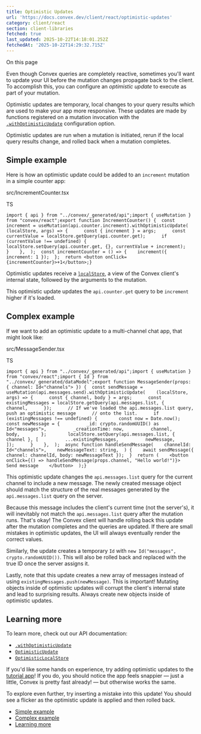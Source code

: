 ```yaml
---
title: Optimistic Updates
url: 'https://docs.convex.dev/client/react/optimistic-updates'
category: client/react
section: client-libraries
fetched: true
last_updated: 2025-10-22T14:18:01.252Z
fetchedAt: '2025-10-22T14:29:32.715Z'
---
```

On this page

Even though Convex queries are completely reactive, sometimes you'll want to update your UI before the mutation changes propagate back to the client. To accomplish this, you can configure an *optimistic update* to execute as part of your mutation.

Optimistic updates are temporary, local changes to your query results which are used to make your app more responsive. These updates are made by functions registered on a mutation invocation with the [`.withOptimisticUpdate`](/api/interfaces/react.ReactMutation#withoptimisticupdate) configuration option.

Optimistic updates are run when a mutation is initiated, rerun if the local query results change, and rolled back when a mutation completes.

## Simple example[​](#simple-example "Direct link to Simple example")

Here is how an optimistic update could be added to an `increment` mutation in a simple counter app:

src/IncrementCounter.tsx

TS

```
import { api } from "../convex/_generated/api";import { useMutation } from "convex/react";export function IncrementCounter() {  const increment = useMutation(api.counter.increment).withOptimisticUpdate(    (localStore, args) => {      const { increment } = args;      const currentValue = localStore.getQuery(api.counter.get);      if (currentValue !== undefined) {        localStore.setQuery(api.counter.get, {}, currentValue + increment);      }    },  );  const incrementCounter = () => {    increment({ increment: 1 });  };  return <button onClick={incrementCounter}>+1</button>;}
```

Optimistic updates receive a [`localStore`](/api/interfaces/browser.OptimisticLocalStore), a view of the Convex client's internal state, followed by the arguments to the mutation.

This optimistic update updates the `api.counter.get` query to be `increment` higher if it's loaded.

## Complex example[​](#complex-example "Direct link to Complex example")

If we want to add an optimistic update to a multi-channel chat app, that might look like:

src/MessageSender.tsx

TS

```
import { api } from "../convex/_generated/api";import { useMutation } from "convex/react";import { Id } from "../convex/_generated/dataModel";export function MessageSender(props: { channel: Id<"channels"> }) {  const sendMessage = useMutation(api.messages.send).withOptimisticUpdate(    (localStore, args) => {      const { channel, body } = args;      const existingMessages = localStore.getQuery(api.messages.list, {        channel,      });      // If we've loaded the api.messages.list query, push an optimistic message      // onto the list.      if (existingMessages !== undefined) {        const now = Date.now();        const newMessage = {          _id: crypto.randomUUID() as Id<"messages">,          _creationTime: now,          channel,          body,        };        localStore.setQuery(api.messages.list, { channel }, [          ...existingMessages,          newMessage,        ]);      }    },  );  async function handleSendMessage(    channelId: Id<"channels">,    newMessageText: string,  ) {    await sendMessage({ channel: channelId, body: newMessageText });  }  return (    <button onClick={() => handleSendMessage(props.channel, "Hello world!")}>      Send message    </button>  );}
```

This optimistic update changes the `api.messages.list` query for the current channel to include a new message. The newly created message object should match the structure of the real messages generated by the `api.messages.list` query on the server.

Because this message includes the client's current time (not the server's), it will inevitably not match the `api.messages.list` query after the mutation runs. That's okay! The Convex client will handle rolling back this update after the mutation completes and the queries are updated. If there are small mistakes in optimistic updates, the UI will always eventually render the correct values.

Similarly, the update creates a temporary `Id` with `new Id("messages", crypto.randomUUID())`. This will also be rolled back and replaced with the true ID once the server assigns it.

Lastly, note that this update creates a new array of messages instead of using `existingMessages.push(newMessage)`. This is important! Mutating objects inside of optimistic updates will corrupt the client's internal state and lead to surprising results. Always create new objects inside of optimistic updates.

## Learning more[​](#learning-more "Direct link to Learning more")

To learn more, check out our API documentation:

*   [`.withOptimisticUpdate`](/api/interfaces/react.ReactMutation#withoptimisticupdate)
*   [`OptimisticUpdate`](/api/modules/browser#optimisticupdate)
*   [`OptimisticLocalStore`](/api/interfaces/browser.OptimisticLocalStore)

If you'd like some hands on experience, try adding optimistic updates to the [tutorial app](https://github.com/get-convex/convex-tutorial)! If you do, you should notice the app feels snappier — just a little, Convex is pretty fast already! — but otherwise works the same.

To explore even further, try inserting a mistake into this update! You should see a flicker as the optimistic update is applied and then rolled back.

*   [Simple example](#simple-example)
*   [Complex example](#complex-example)
*   [Learning more](#learning-more)
